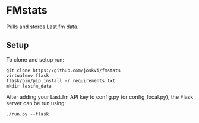 # FMstats
Pulls and stores Last.fm data.
## Setup
To clone and setup run:
```
git clone https://github.com/joskvi/fmstats
virtualenv flask
flask/bin/pip install -r requirements.txt
mkdir lastfm_data
```
After adding your Last.fm API key to config.py (or config_local.py), the Flask server can be run using:
```
./run.py --flask
```
